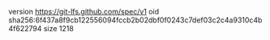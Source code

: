 version https://git-lfs.github.com/spec/v1
oid sha256:6f437a8f9cb122556094fccb2b02dbf0f0243c7def03c2c4a9310c4b4f622794
size 1218
